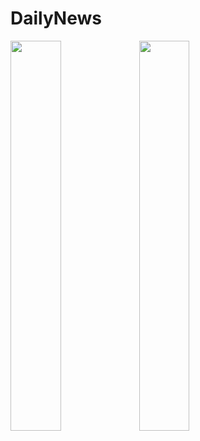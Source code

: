 # DailyNews


<img src="https://user-images.githubusercontent.com/62786689/133495116-ce555daf-401a-437e-8716-7a9df044ecbc.jpg" width="40%">
<img src="https://user-images.githubusercontent.com/62786689/133495949-e482516e-7fbb-4008-ae46-3d6026525f1e.jpg" width="40%">
